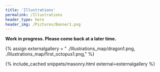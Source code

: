 ```yaml
---
title: 'Illustrations'
permalink: /Illustrations
header_type: hero
header_img: /Pictures/Banner1.png
---
```


**Work in progress. Please come back at a later time.**

{% assign externalgallery = "
./Illustrations_map/dragon1.png,
./Illustrations_map/first_octopus1.png," %}

{% include_cached snippets/masonry.html external=externalgallery %}
